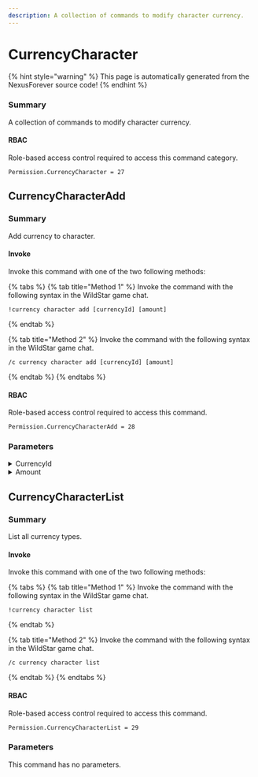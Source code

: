 ```yaml
---
description: A collection of commands to modify character currency.
---
```


# CurrencyCharacter

{% hint style="warning" %}
This page is automatically generated from the NexusForever source code!
{% endhint %}

### Summary

A collection of commands to modify character currency.

#### RBAC

Role-based access control required to access this command category.

```
Permission.CurrencyCharacter = 27
```

## CurrencyCharacterAdd

### Summary

Add currency to character.

#### Invoke

Invoke this command with one of the two following methods:

{% tabs %}
{% tab title="Method 1" %}
Invoke the command with the following syntax in the WildStar game chat.

```
!currency character add [currencyId] [amount]
```
{% endtab %}

{% tab title="Method 2" %}
Invoke the command with the following syntax in the WildStar game chat.

```
/c currency character add [currencyId] [amount]
```
{% endtab %}
{% endtabs %}

#### RBAC

Role-based access control required to access this command.

```
Permission.CurrencyCharacterAdd = 28
```

### Parameters

<details>

<summary>CurrencyId</summary>

#### Summary

Currency id to grant.

#### Values

The following numeric values can be used for this parameter.

```
None               = 0,
Credits            = 1,
Renown             = 2,
ElderGems          = 3,
CraftingVoucher    = 4,
Prestige           = 5,
ShadesEveSilver    = 6,
Glory              = 7,
WinterfestColdCast = 9,
Triploons          = 10,
RedEssence         = 11,
BlueEssence        = 12,
GreenEssence       = 13,
PurpleEssence      = 14,
```

#### Optional

No

</details>

<details>

<summary>Amount</summary>

#### Summary

Amount of currency to grant.

#### Optional

No

</details>

## CurrencyCharacterList

### Summary

List all currency types.

#### Invoke

Invoke this command with one of the two following methods:

{% tabs %}
{% tab title="Method 1" %}
Invoke the command with the following syntax in the WildStar game chat.

```
!currency character list
```
{% endtab %}

{% tab title="Method 2" %}
Invoke the command with the following syntax in the WildStar game chat.

```
/c currency character list 
```
{% endtab %}
{% endtabs %}

#### RBAC

Role-based access control required to access this command.

```
Permission.CurrencyCharacterList = 29
```

### Parameters

This command has no parameters.

